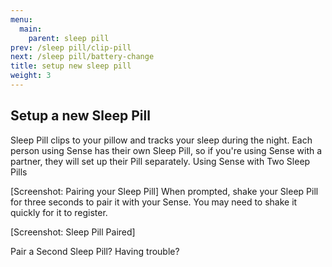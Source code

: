 ```yaml
---
menu:
  main:
    parent: sleep pill
prev: /sleep pill/clip-pill
next: /sleep pill/battery-change
title: setup new sleep pill
weight: 3
---
```


## Setup a new Sleep Pill

Sleep Pill clips to your pillow and tracks your sleep during the night. Each person using Sense has their own Sleep Pill, so if you're using Sense with a partner, they will set up their Pill separately. Using Sense with Two Sleep Pills

[Screenshot: Pairing your Sleep Pill]
When prompted, shake your Sleep Pill for three seconds to pair it with your Sense. You may need to shake it quickly for it to register.

[Screenshot: Sleep Pill Paired]

Pair a Second Sleep Pill?
Having trouble?

